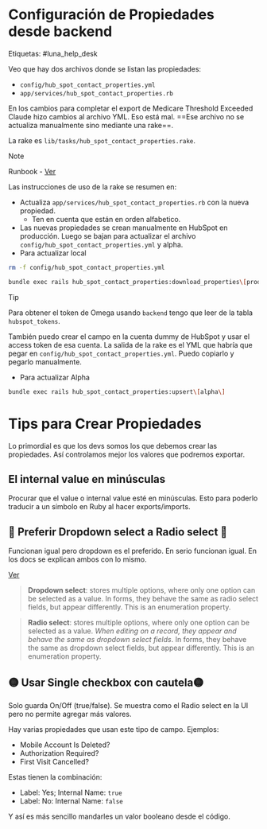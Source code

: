 # Configuración de Propiedades desde backend

Etiquetas: #luna_help_desk 

Veo que hay dos archivos donde se listan las propiedades:

- `config/hub_spot_contact_properties.yml`
- `app/services/hub_spot_contact_properties.rb`

En los cambios para completar el export de Medicare Threshold Exceeded Claude hizo cambios al archivo YML. Eso está mal. ==Ese archivo no se actualiza manualmente sino mediante una rake==.

La rake es `lib/tasks/hub_spot_contact_properties.rake`.

> [!Note]
> Runbook - [Ver](https://www.notion.so/getluna/Syncing-New-HubSpot-Properties-1edd6a8a87b78035833fc3d1ad54d7fb)

Las instrucciones de uso de la rake se resumen en:

- Actualiza `app/services/hub_spot_contact_properties.rb` con la nueva propiedad.
	- Ten en cuenta que están en orden alfabetico.
- Las nuevas propiedades se crean manualmente en HubSpot en producción. Luego se bajan para actualizar el archivo `config/hub_spot_contact_properties.yml` y alpha.
- Para actualizar local

```bash
rm -f config/hub_spot_contact_properties.yml

bundle exec rails hub_spot_contact_properties:download_properties\[production\] > config/hub_spot_contact_properties.yml
```

> [!Tip]
> Para obtener el token de Omega usando `backend` tengo que leer de la tabla `hubspot_tokens`.
>
> También puedo crear el campo en la cuenta dummy de HubSpot y usar el access token de esa cuenta. La salida de la rake es el YML que habría que pegar en `config/hub_spot_contact_properties.yml`. Puedo copiarlo y pegarlo manualmente.


- Para actualizar Alpha

```bash
bundle exec rails hub_spot_contact_properties:upsert\[alpha\]
```

# Tips para Crear Propiedades

Lo primordial es que los devs somos los que debemos crear las propiedades. Así controlamos mejor los valores que podremos exportar.

## El internal value en minúsculas

Procurar que el value o internal value esté en minúsculas. Esto para poderlo traducir a un símbolo en Ruby al hacer exports/imports.

## 🌟 Preferir Dropdown select a Radio select 🌟

Funcionan igual pero dropdown es el preferido. En serio funcionan igual. En los docs se explican ambos con lo mismo.

[Ver](https://knowledge.hubspot.com/properties/property-field-types-in-hubspot#choosing-options)

> **Dropdown select**: stores multiple options, where only one option can be selected as a value. In forms, they behave the same as radio select fields, but appear differently. This is an enumeration property.

> **Radio select**: stores multiple options, where only one option can be selected as a value. *When editing on a record, they appear and behave the same as dropdown select fields*. In forms, they behave the same as dropdown select fields, but appear differently. This is an enumeration property.

## 🟡 Usar Single checkbox con cautela🟡

Solo guarda On/Off (true/false). Se muestra como el Radio select en la UI pero no permite agregar más valores.

Hay varias propiedades que usan este tipo de campo. Ejemplos:

- Mobile Account Is Deleted?
- Authorization Required?
- First Visit Cancelled?

Estas tienen la combinación:

- Label: Yes; Internal Name: `true`
- Label: No: Internal Name: `false`

Y así es más sencillo mandarles un valor booleano desde el código.